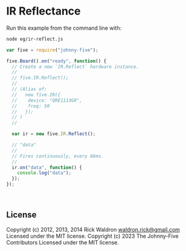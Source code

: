 <!--remove-start-->

# IR Reflectance

<!--remove-end-->








Run this example from the command line with:
```bash
node eg/ir-reflect.js
```


```javascript
var five = require("johnny-five");

five.Board().on("ready", function() {
  // Create a new `IR.Reflect` hardware instance.
  //
  // five.IR.Reflect();
  //
  // (Alias of:
  //   new five.IR({
  //    device: "QRE1113GR",
  //    freq: 50
  //   });
  // )
  //

  var ir = new five.IR.Reflect();

  // "data"
  //
  // Fires continuously, every 66ms.
  //
  ir.on("data", function() {
    console.log("data");
  });
});

```








&nbsp;

<!--remove-start-->

## License
Copyright (c) 2012, 2013, 2014 Rick Waldron <waldron.rick@gmail.com>
Licensed under the MIT license.
Copyright (c) 2023 The Johnny-Five Contributors
Licensed under the MIT license.

<!--remove-end-->

